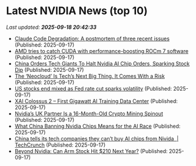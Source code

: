 # Latest NVIDIA News (top 10)
_Last updated: **2025-09-18 20:42:33**_

- [Claude Code Degradation: A postmortem of three recent issues](https://www.anthropic.com/engineering/a-postmortem-of-three-recent-issues) (Published: 2025-09-17)
- [AMD tries to catch CUDA with performance-boosting ROCm 7 software](https://www.theregister.com/2025/09/17/amd_rocm_7_chases_nvidia_cuda/) (Published: 2025-09-17)
- [China Orders Tech Giants To Halt Nvidia AI Chip Orders, Sparking Stock Dip](https://dallasexpress.com/business-markets/china-orders-tech-giants-to-halt-nvidia-ai-chip-orders-sparking-stock-dip/) (Published: 2025-09-17)
- [The ‘Neocloud’ Is Tech’s Next Big Thing. It Comes With a Risk](https://biztoc.com/x/bff8df6aaf0a1833) (Published: 2025-09-17)
- [US stocks end mixed as Fed rate cut sparks volatility](https://www.digitaljournal.com/world/us-stocks-end-mixed-as-fed-rate-cut-sparks-volatility/article) (Published: 2025-09-17)
- [XAI Colossus 2 – First Gigawatt AI Training Data Center](https://www.nextbigfuture.com/2025/09/xai-colossus-2-first-gigawatt-ai-training-data-center.html) (Published: 2025-09-17)
- [Nvidia’s UK Partner Is a 16-Month-Old Crypto Mining Spinout](https://financialpost.com/pmn/business-pmn/nvidias-uk-partner-is-a-16-month-old-crypto-mining-spinout) (Published: 2025-09-17)
- [What China Banning Nvidia Chips Means for the AI Race](https://decrypt.co/340038/china-ban-nvidia-chips-means-ai-race) (Published: 2025-09-17)
- [China tells its tech companies they can’t buy AI chips from Nivida  | TechCrunch](https://techcrunch.com/2025/09/17/china-tells-its-tech-companies-they-cant-buy-ai-chips-from-nivida/) (Published: 2025-09-17)
- [Beyond Nvidia: Can Arm Stock Hit $210 Next Year?](https://biztoc.com/x/c7c79f5783087ddc) (Published: 2025-09-17)
